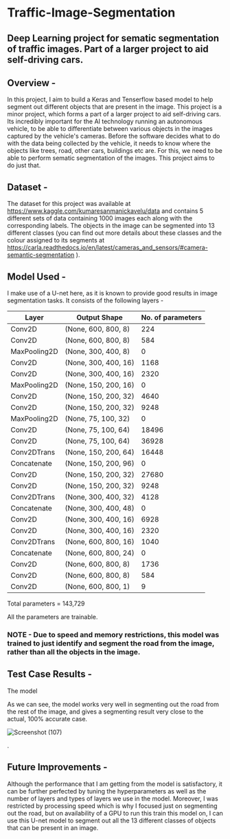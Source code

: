 # Traffic-Image-Segmentation
## Deep Learning project for sematic segmentation of traffic images. Part of a larger project to aid self-driving cars.


## Overview - 
In this project, I aim to build a Keras and Tenserflow based model to help segment out different objects that are present in the image. 
This project is a minor project, which forms a part of a larger project to aid self-driving cars. Its incredibly important for the AI technology running an autonomous vehicle, to be able to differentiate between various objects in the images captured by the vehicle's cameras. Before the software decides what to do with the data being collected by the vehicle, it needs to know where the objects like trees, road, other cars, buildings etc are. For this, we need to be able to perform sematic segmentation of the images.
This project aims to do just that.

## Dataset - 
The dataset for this project was available at https://www.kaggle.com/kumaresanmanickavelu/data and contains 5 different sets of data containing 1000 images each along with the corresponding labels. The objects in the image can be segmented into 13 different classes (you can find out more details about these classes and the colour assigned to its segments at https://carla.readthedocs.io/en/latest/cameras_and_sensors/#camera-semantic-segmentation ).

## Model Used -
I make use of a U-net here, as it is known to provide good results in image segmentation tasks. It consists of the following layers -

| Layer | Output Shape | No. of parameters |
|-------|--------------|-------------------|
| Conv2D | (None, 600, 800, 8) | 224 |
| Conv2D | (None, 600, 800, 8) | 584 |
| MaxPooling2D | (None, 300, 400, 8) | 0 |
| Conv2D | (None, 300, 400, 16) | 1168 |
| Conv2D | (None, 300, 400, 16) | 2320 |
| MaxPooling2D | (None, 150, 200, 16) | 0 |
| Conv2D | (None, 150, 200, 32) | 4640 |
| Conv2D | (None, 150, 200, 32) | 9248 |
| MaxPooling2D | (None, 75, 100, 32) | 0 |
| Conv2D | (None, 75, 100, 64) | 18496 |
| Conv2D | (None, 75, 100, 64) | 36928 |
| Conv2DTrans  | (None, 150, 200, 64) | 16448 |
| Concatenate | (None, 150, 200, 96) | 0 |
| Conv2D | (None, 150, 200, 32) | 27680  |
| Conv2D | (None, 150, 200, 32) | 9248 |
| Conv2DTrans | (None, 300, 400, 32) | 4128 |
| Concatenate | (None, 300, 400, 48) | 0 |
| Conv2D | (None, 300, 400, 16) | 6928 |
| Conv2D | (None, 300, 400, 16) | 2320 |
| Conv2DTrans | (None, 600, 800, 16) | 1040 |
| Concatenate | (None, 600, 800, 24) | 0 |
| Conv2D | (None, 600, 800, 8) | 1736 |
| Conv2D | (None, 600, 800, 8) | 584 |
| Conv2D | (None, 600, 800, 1) | 9 |

Total parameters = 143,729 

All the parameters are trainable.




### NOTE - Due to speed and memory restrictions, this model was trained to just identify and segment the road from the image, rather than all the objects in the image.



## Test Case Results - 

The model 

As we can see, the model works very well in segmenting out the road from the rest of the image, and gives a segmenting result very close to the actual, 100% accurate case.

![Screenshot (107)](https://user-images.githubusercontent.com/46377211/65821860-04159200-e259-11e9-836b-f804bb358ca4.png)


.


## Future Improvements - 
Although the performance that I am getting from the model is satisfactory, it can be further perfected by tuning the hyperparameters as well as the number of layers and types of layers we use in the model. Moreover, I was restricted by processing speed which is why I focused just on segmenting out the road, but on availability of a GPU to run this train this model on, I can use this U-net model to segment out all the 13 different classes of objects that can be present in an image.  


